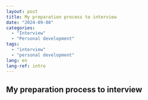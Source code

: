 ```yaml
---
layout: post
title: My preparation process to interview
date: "2024-09-08"
categories: 
  - "Interview"
  - "Personal development"
tags: 
  - "interview"
  - "personal development"
lang: en
lang-ref: intro
---
```


## My preparation process to interview
